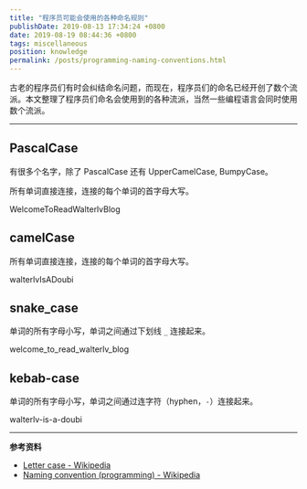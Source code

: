 ```yaml
---
title: "程序员可能会使用的各种命名规则"
publishDate: 2019-08-13 17:34:24 +0800
date: 2019-08-19 08:44:36 +0800
tags: miscellaneous
position: knowledge
permalink: /posts/programming-naming-conventions.html
---
```


古老的程序员们有时会纠结命名问题，而现在，程序员们的命名已经开创了数个流派。本文整理了程序员们命名会使用到的各种流派，当然一些编程语言会同时使用数个流派。

---

<div id="toc"></div>

## PascalCase

有很多个名字，除了 PascalCase 还有 UpperCamelCase, BumpyCase。

所有单词直接连接，连接的每个单词的首字母大写。

WelcomeToReadWalterlvBlog

## camelCase

所有单词直接连接，连接的每个单词的首字母大写。

walterlvIsADoubi

## snake_case

单词的所有字母小写，单词之间通过下划线 `_` 连接起来。

welcome_to_read_walterlv_blog

## kebab-case

单词的所有字母小写，单词之间通过连字符（hyphen，`-`）连接起来。

walterlv-is-a-doubi

---

**参考资料**

- [Letter case - Wikipedia](https://en.wikipedia.org/wiki/Letter_case#Special_case_styles)
- [Naming convention (programming) - Wikipedia](https://en.wikipedia.org/wiki/Naming_convention_(programming))

